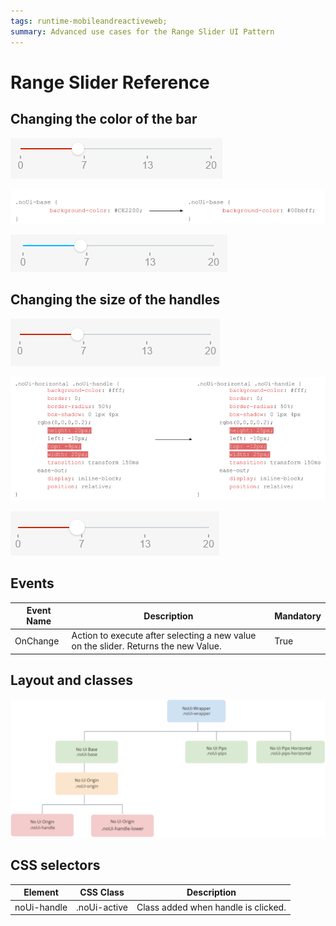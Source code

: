 ```yaml
---
tags: runtime-mobileandreactiveweb; 
summary: Advanced use cases for the Range Slider UI Pattern
---
```


# Range Slider Reference

## Changing the color of the bar

![](images/rangeslider-8.png)

![](images/rangeslider-9.png)

![](images/rangeslider-10.png)

## Changing the size of the handles

![](images/rangeslider-11.png)

![](images/rangeslider-12.png)

![](images/rangeslider-13.png)

## Events

**Event Name** |  **Description** |  **Mandatory**  
---|---|---  
OnChange  |  Action to execute after selecting a new value on the slider. Returns the new Value.  |  True  
  
## Layout and classes

![](images/rangeslider-14-diag.png)

## CSS selectors

**Element** |  **CSS Class** |  **Description**  
---|---|---  
noUi-handle  |  .noUi-active  |  Class added when handle is clicked.  
  


